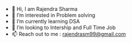 - 👋 Hi, I am Rajendra Sharma
- 👀 I’m interested in Problem solving
- 🌱 I’m currently learning DSA
- 💞️ I’m looking to Intership and Full Time Job
- 📫 Reach out to me : rajendrasm99@gmail.com

<!---
Rajendra-sharma99/Rajendra-sharma99 is a ✨ special ✨ repository because its `README.md` (this file) appears on your GitHub profile.
You can click the Preview link to take a look at your changes.
--->
